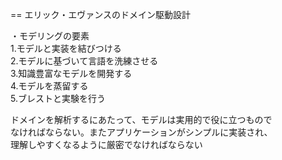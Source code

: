 
==
エリック・エヴァンスのドメイン駆動設計

・モデリングの要素<br />
1.モデルと実装を結びつける<br />
2.モデルに基づいて言語を洗練させる<br />
3.知識豊富なモデルを開発する<br />
4.モデルを蒸留する<br />
5.ブレストと実験を行う<br />

ドメインを解析するにあたって、モデルは実用的で役に立つもので<br />
なければならない。またアプリケーションがシンプルに実装され、<br />
理解しやすくなるように厳密でなければならない<br />

